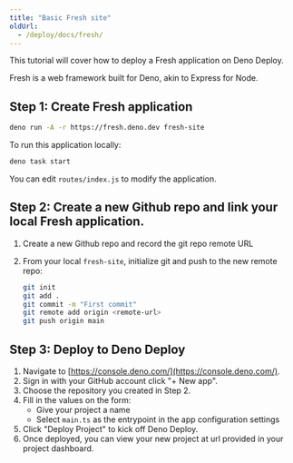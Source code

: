 ```yaml
---
title: "Basic Fresh site"
oldUrl:
  - /deploy/docs/fresh/
---
```


This tutorial will cover how to deploy a Fresh application on Deno Deploy.

Fresh is a web framework built for Deno, akin to Express for Node.

## **Step 1:** Create Fresh application

```sh
deno run -A -r https://fresh.deno.dev fresh-site
```

To run this application locally:

```sh
deno task start
```

You can edit `routes/index.js` to modify the application.

## **Step 2:** Create a new Github repo and link your local Fresh application.

1. Create a new Github repo and record the git repo remote URL
2. From your local `fresh-site`, initialize git and push to the new remote repo:

   ```sh
   git init
   git add .
   git commit -m "First commit"
   git remote add origin <remote-url>
   git push origin main
   ```

## **Step 3:** Deploy to Deno Deploy

1. Navigate to
   [https://console.deno.com/](https://console.deno.com/).
2. Sign in with your GitHub account click "+ New app".
3. Choose the repository you created in Step 2.
4. Fill in the values on the form:
   - Give your project a name
   - Select `main.ts` as the entrypoint in the app configuration settings
5. Click "Deploy Project" to kick off Deno Deploy.
6. Once deployed, you can view your new project at url provided in your project
   dashboard.
